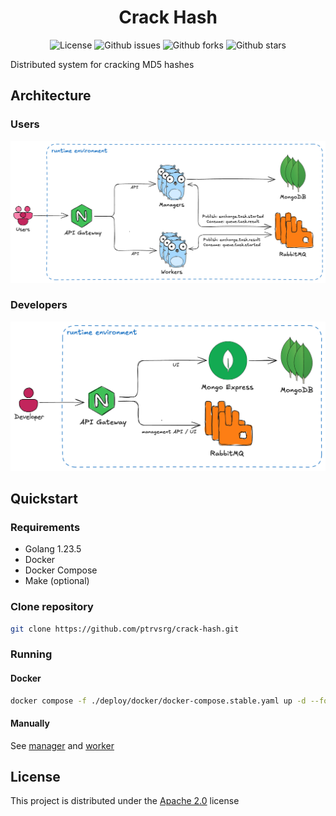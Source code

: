 <h1 align="center">Crack Hash</h1>

<p align="center">
  <img alt="License" src="https://img.shields.io/github/license/ptrvsrg/crack-hash?color=56BEB8&style=flat">
  <img alt="Github issues" src="https://img.shields.io/github/issues/ptrvsrg/crack-hash?color=56BEB8&style=flat" />
  <img alt="Github forks" src="https://img.shields.io/github/forks/ptrvsrg/crack-hash?color=56BEB8&style=flat" />
  <img alt="Github stars" src="https://img.shields.io/github/stars/ptrvsrg/crack-hash?color=56BEB8&style=flat" />
</p>

Distributed system for cracking MD5 hashes

## Architecture

### Users

![architecture](.assets/arch-users.png)

### Developers

![architecture](.assets/arch-developers.png)

## Quickstart

### Requirements

- Golang 1.23.5
- Docker
- Docker Compose
- Make (optional)

### Clone repository

```bash
git clone https://github.com/ptrvsrg/crack-hash.git
```

### Running

#### Docker

```bash
docker compose -f ./deploy/docker/docker-compose.stable.yaml up -d --force-recreate --build
```

#### Manually

See [manager](./manager/README.md) and [worker](./worker/README.md)

## License

This project is distributed under the [Apache 2.0](https://www.apache.org/licenses/LICENSE-2.0.html) license